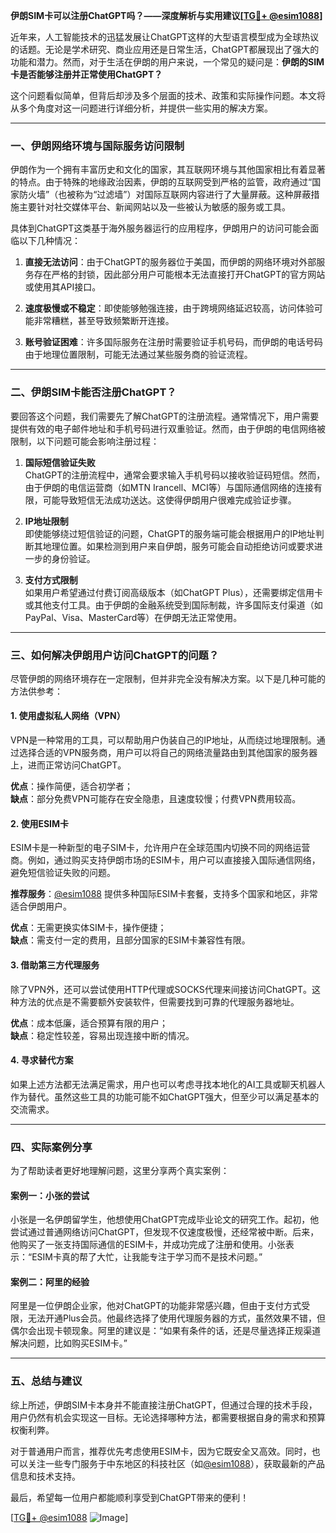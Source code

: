 **伊朗SIM卡可以注册ChatGPT吗？——深度解析与实用建议[[TG💪+ @esim1088](https://t.me/s/esim1088)]**

近年来，人工智能技术的迅猛发展让ChatGPT这样的大型语言模型成为全球热议的话题。无论是学术研究、商业应用还是日常生活，ChatGPT都展现出了强大的功能和潜力。然而，对于生活在伊朗的用户来说，一个常见的疑问是：**伊朗的SIM卡是否能够注册并正常使用ChatGPT？**

这个问题看似简单，但背后却涉及多个层面的技术、政策和实际操作问题。本文将从多个角度对这一问题进行详细分析，并提供一些实用的解决方案。

---

### **一、伊朗网络环境与国际服务访问限制**

伊朗作为一个拥有丰富历史和文化的国家，其互联网环境与其他国家相比有着显著的特点。由于特殊的地缘政治因素，伊朗的互联网受到严格的监管，政府通过“国家防火墙”（也被称为“过滤墙”）对国际互联网内容进行了大量屏蔽。这种屏蔽措施主要针对社交媒体平台、新闻网站以及一些被认为敏感的服务或工具。

具体到ChatGPT这类基于海外服务器运行的应用程序，伊朗用户的访问可能会面临以下几种情况：

1. **直接无法访问**：由于ChatGPT的服务器位于美国，而伊朗的网络环境对外部服务存在严格的封锁，因此部分用户可能根本无法直接打开ChatGPT的官方网站或使用其API接口。
   
2. **速度极慢或不稳定**：即使能够勉强连接，由于跨境网络延迟较高，访问体验可能非常糟糕，甚至导致频繁断开连接。

3. **账号验证困难**：许多国际服务在注册时需要验证手机号码，而伊朗的电话号码由于地理位置限制，可能无法通过某些服务商的验证流程。

---

### **二、伊朗SIM卡能否注册ChatGPT？**

要回答这个问题，我们需要先了解ChatGPT的注册流程。通常情况下，用户需要提供有效的电子邮件地址和手机号码进行双重验证。然而，由于伊朗的电信网络被限制，以下问题可能会影响注册过程：

1. **国际短信验证失败**  
   ChatGPT的注册流程中，通常会要求输入手机号码以接收验证码短信。然而，由于伊朗的电信运营商（如MTN Irancell、MCI等）与国际通信网络的连接有限，可能导致短信无法成功送达。这使得伊朗用户很难完成验证步骤。

2. **IP地址限制**  
   即使能够绕过短信验证的问题，ChatGPT的服务端可能会根据用户的IP地址判断其地理位置。如果检测到用户来自伊朗，服务可能会自动拒绝访问或要求进一步的身份验证。

3. **支付方式限制**  
   如果用户希望通过付费订阅高级版本（如ChatGPT Plus），还需要绑定信用卡或其他支付工具。由于伊朗的金融系统受到国际制裁，许多国际支付渠道（如PayPal、Visa、MasterCard等）在伊朗无法正常使用。

---

### **三、如何解决伊朗用户访问ChatGPT的问题？**

尽管伊朗的网络环境存在一定限制，但并非完全没有解决方案。以下是几种可能的方法供参考：

#### **1. 使用虚拟私人网络（VPN）**
VPN是一种常用的工具，可以帮助用户伪装自己的IP地址，从而绕过地理限制。通过选择合适的VPN服务商，用户可以将自己的网络流量路由到其他国家的服务器上，进而正常访问ChatGPT。

**优点**：操作简便，适合初学者；  
**缺点**：部分免费VPN可能存在安全隐患，且速度较慢；付费VPN费用较高。

#### **2. 使用ESIM卡**
ESIM卡是一种新型的电子SIM卡，允许用户在全球范围内切换不同的网络运营商。例如，通过购买支持伊朗市场的ESIM卡，用户可以直接接入国际通信网络，避免短信验证失败的问题。

**推荐服务**：[@esim1088](https://t.me/s/esim1088) 提供多种国际ESIM卡套餐，支持多个国家和地区，非常适合伊朗用户。

**优点**：无需更换实体SIM卡，操作便捷；  
**缺点**：需支付一定的费用，且部分国家的ESIM卡兼容性有限。

#### **3. 借助第三方代理服务**
除了VPN外，还可以尝试使用HTTP代理或SOCKS代理来间接访问ChatGPT。这种方法的优点是不需要额外安装软件，但需要找到可靠的代理服务器地址。

**优点**：成本低廉，适合预算有限的用户；  
**缺点**：稳定性较差，容易出现连接中断的情况。

#### **4. 寻求替代方案**
如果上述方法都无法满足需求，用户也可以考虑寻找本地化的AI工具或聊天机器人作为替代。虽然这些工具的功能可能不如ChatGPT强大，但至少可以满足基本的交流需求。

---

### **四、实际案例分享**

为了帮助读者更好地理解问题，这里分享两个真实案例：

#### **案例一：小张的尝试**
小张是一名伊朗留学生，他想使用ChatGPT完成毕业论文的研究工作。起初，他尝试通过普通网络访问ChatGPT，但发现不仅速度极慢，还经常被中断。后来，他购买了一张支持国际通信的ESIM卡，并成功完成了注册和使用。小张表示：“ESIM卡真的帮了大忙，让我能专注于学习而不是技术问题。”

#### **案例二：阿里的经验**
阿里是一位伊朗企业家，他对ChatGPT的功能非常感兴趣，但由于支付方式受限，无法开通Plus会员。他最终选择了使用代理服务器的方式，虽然效果不错，但偶尔会出现卡顿现象。阿里的建议是：“如果有条件的话，还是尽量选择正规渠道解决问题，比如购买ESIM卡。”

---

### **五、总结与建议**

综上所述，伊朗SIM卡本身并不能直接注册ChatGPT，但通过合理的技术手段，用户仍然有机会实现这一目标。无论选择哪种方法，都需要根据自身的需求和预算权衡利弊。

对于普通用户而言，推荐优先考虑使用ESIM卡，因为它既安全又高效。同时，也可以关注一些专门服务于中东地区的科技社区（如[@esim1088](https://t.me/s/esim1088)），获取最新的产品信息和技术支持。

最后，希望每一位用户都能顺利享受到ChatGPT带来的便利！  

[[TG💪+ @esim1088](https://t.me/s/esim1088) ![Image](https://i.postimg.cc/4NQfJmqS/Snipaste-2025-05-13-00-14-12.png)]